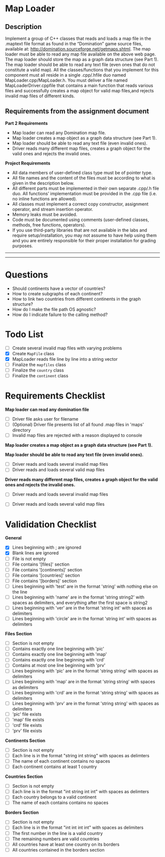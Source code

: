 # Map Loader

## Description

Implement a group of C++ classes that reads and loads a map file in the .maptext file format as found in the “Domination” game source files, available at: http://domination.sourceforge.net/getmaps.shtml. The map loader must be able to read any map file available on the above web page. The map loader should store the map as a graph data structure (see Part 1). The map loader should be able to read any text file (even ones that do not constitute a valid map). All the classes/functions that you implement for this component must all reside in a single .cpp/.hfile duo named MapLoader.cpp/MapLoader.h. You must deliver a file named MapLoaderDriver.cppfile that contains a main function that reads various files and successfully creates a map object for valid map files,and rejects invalid map files of different kinds.

## Requirements from the assignment document

**Part 2 Requirements**
- Map loader can read any Domination map file.
- Map loader creates a map object as a graph data structure (see Part 1).
- Map loader should be able to read any text file (even invalid ones).
- Driver reads many different map files, creates a graph object for the valid ones and rejects the invalid ones.

**Project Requirements**
- All data members of user-defined class type must be of pointer type.
- All file names and the content of the files must be according to what is given in the description below.
- All different parts must be implemented in their own separate .cpp/.h file duo. All functions’ implementation must be provided in the .cpp file (i.e. no inline functions are allowed).
- All classes must implement a correct copy constructor, assignment operator, and stream insertion operator.
- Memory leaks must be avoided.
- Code must be documented using comments (user-defined classes, methods, free functions, operators).
- If you use third-party libraries that are not available in the labs and require setup/installation, you may not assume to have help using them and you are entirely responsible for their proper installation for grading purposes.

---
---

# Questions
- Should continents have a vector of countries?
- How to create subgraphs of each continent?
- How to link two countries from different continents in the graph structure?
- How do I make the file path OS agnostic?
- How do I indicate failure to the calling method?

# Todo List
- [ ] Create several invalid map files with varying problems
- [x] Create `MapFile` class
- [x] MapLoader reads file line by line into a string vector
- [ ] Finalize the `mapfiles` class
- [ ] Finalize the `country` class
- [ ] Finalize the `continent` class

# Requirements Checklist
**Map loader can read any domination file**
- [ ] Driver file asks user for filename
- [ ] (Optional) Driver file presents list of all found .map files in 'maps' directory
- [ ] Invalid map files are rejected with a reason displayed to console

**Map loader creates a map object as a graph data structure (see Part 1).**


**Map loader should be able to read any text file (even invalid ones).**
- [ ] Driver reads and loads several invalid map files
- [ ] Driver reads and loads several valid map files

**Driver reads many different map files, creates a graph object for the valid ones and rejects the invalid ones.**
- [ ] Driver reads and loads several invalid map files
- [ ] Driver reads and loads several valid map files


# Valididation Checklist
**General**
- [x] Lines beginning with ; are ignored
- [x] Blank lines are ignored
- [ ] File is not empty
- [ ] File contains '[files]' section
- [ ] File contains '[continents]' section
- [ ] File contains '[countries]' section
- [ ] File contains '[borders]' section
- [ ] Lines beginning with 'test' are in the format 'string' with nothing else on the line
- [ ] Lines beginning with 'name' are in the format 'string string2' with spaces as delimiters, and everything after the first space is string2
- [ ] Lines beginning with 'ver' are in the format 'string int' with spaces as delimiters
- [ ] Lines beginning with 'circle' are in the format 'string int' with spaces as delimiters

**Files Section**
- [ ] Section is not empty
- [ ] Contains exactly one line beginning with 'pic'
- [ ] Contains exactly one line beginning with 'map'
- [ ] Contains exactly one line beginning with 'crd'
- [ ] Contains at most one line beginning with 'prv'
- [ ] Lines beginning with 'pic' are in the format 'string string' with spaces as delimiters
- [ ] Lines beginning with 'map' are in the format 'string string' with spaces as delimiters
- [ ] Lines beginning with 'crd' are in the format 'string string' with spaces as delimiters
- [ ] Lines beginning with 'prv' are in the format 'string string' with spaces as delimiters
- [ ] 'pic' file exists
- [ ] 'map' file exists
- [ ] 'crd' file exists
- [ ] 'prv' file exists

**Continents Section**
- [ ] Section is not empty
- [ ] Each line is in the format "string int string" with spaces as delimters
- [ ] The name of each continent contains no spaces
- [ ] Each continent contains at least 1 country

**Countries Section**
- [ ] Section is not empty
- [ ] Each line is in the format "int string int int" with spaces as delimters
- [ ] Each country belongs to a valid continent
- [ ] The name of each contains contains no spaces

**Borders Section**
- [ ] Section is not empty
- [ ] Each line is in the format "int int int int" with spaces as delimiters
- [ ] The first number in the line is a valid country
- [ ] The remaining numbers are valid countries
- [ ] All countries have at least one country on its borders
- [ ] All countries contained in the borders section